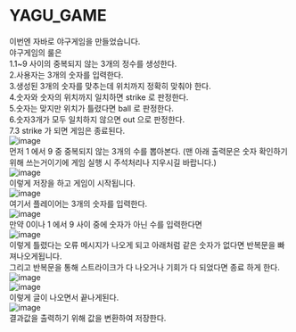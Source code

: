 # YAGU_GAME
이번엔 자바로 야구게임을 만들었습니다.<br>
야구게임의 룰은 <br>
1.1~9 사이의 중복되지 않는 3개의 정수를 생성한다. <br>
2.사용자는 3개의 숫자를 입력한다. <br>
3.생성된 3개의 숫자를 맞추는데 위치까지 정확히 맞춰야 한다. <br>
4.숫자와 숫자의 위치까지 일치하면 strike 로 판정한다. <br>
5.숫자는 맞지만 위치가 틀렸다면 ball 로 판정한다. <br>
6.숫자3개가 모두 일치하지 않으면 out 으로 판정한다. <br>
7.3 strike 가 되면 게임은 종료된다. <br>
![image](https://user-images.githubusercontent.com/102115231/173287998-51c0d42e-07db-40a7-b86a-ac2d06af14f0.png)<br>
먼저 1 에서 9 중 중복되지 않는 3개의 수를 뽑아본다. (맨 아래 출력문은 숫자 확인하기위해 쓰는거이기에 게임 실행 시 주석처리나 지우시길 바랍니다.)<br>
![image](https://user-images.githubusercontent.com/102115231/173283479-622bcc17-e5c2-4ca5-8732-f8a03c9ac59c.png)<br>
이렇게 저장을 하고 게임이 시작됩니다.<br>
![image](https://user-images.githubusercontent.com/102115231/173285081-145fb981-ebaf-49bf-b98d-24c8416a2292.png)<br>
여기서 플레이어는 3개의 숫자를 입력한다.<br>
![image](https://user-images.githubusercontent.com/102115231/173283921-a40832ad-9af8-4341-b77f-8f1d5530d97e.png)<br>
만약 0이나 1 에서 9 사이 중에 숫자가 아닌 수를 입력한다면<br>
![image](https://user-images.githubusercontent.com/102115231/173284744-c20afeeb-1298-4d26-9bdb-4e1ba78a246c.png)<br>
이렇게 틀렸다는 오류 메시지가 나오게 되고 아래처럼 같은 숫자가 없다면 반복문을 빠져나오게됩니다.<br>
그리고 반복문을 통해 스트라이크가 다 나오거나 기회가 다 되었다면 종료 하게 한다.<br>
![image](https://user-images.githubusercontent.com/102115231/173285599-77b5ea68-919f-46f1-a428-c1e14dc92cff.png)<br>
![image](https://user-images.githubusercontent.com/102115231/173286301-87f397ec-e213-47e8-a3e9-ea767d9b583d.png)<br>
이렇게 글이 나오면서 끝나게된다.<br>
![image](https://user-images.githubusercontent.com/102115231/173286391-79cae9e8-6f58-43e8-ab95-c5457adca97e.png)<br>
결과값을 출력하기 위해 값을 변환하여 저장한다.<br>

